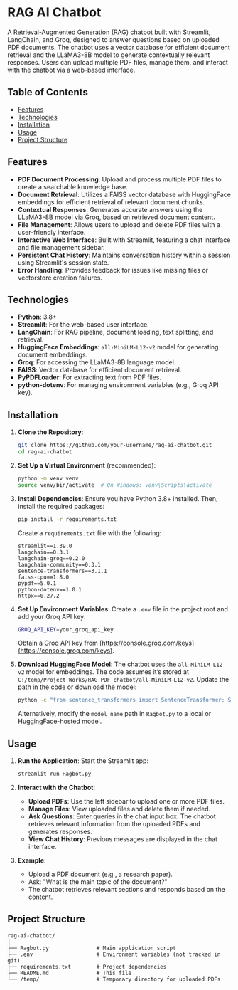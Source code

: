 # RAG AI Chatbot

A Retrieval-Augmented Generation (RAG) chatbot built with Streamlit, LangChain, and Groq, designed to answer questions based on uploaded PDF documents. The chatbot uses a vector database for efficient document retrieval and the LLaMA3-8B model to generate contextually relevant responses. Users can upload multiple PDF files, manage them, and interact with the chatbot via a web-based interface.

## Table of Contents
- [Features](#features)
- [Technologies](#technologies)
- [Installation](#installation)
- [Usage](#usage)
- [Project Structure](#project-structure)

## Features
- **PDF Document Processing**: Upload and process multiple PDF files to create a searchable knowledge base.
- **Document Retrieval**: Utilizes a FAISS vector database with HuggingFace embeddings for efficient retrieval of relevant document chunks.
- **Contextual Responses**: Generates accurate answers using the LLaMA3-8B model via Groq, based on retrieved document content.
- **File Management**: Allows users to upload and delete PDF files with a user-friendly interface.
- **Interactive Web Interface**: Built with Streamlit, featuring a chat interface and file management sidebar.
- **Persistent Chat History**: Maintains conversation history within a session using Streamlit's session state.
- **Error Handling**: Provides feedback for issues like missing files or vectorstore creation failures.

## Technologies
- **Python**: 3.8+
- **Streamlit**: For the web-based user interface.
- **LangChain**: For RAG pipeline, document loading, text splitting, and retrieval.
- **HuggingFace Embeddings**: `all-MiniLM-L12-v2` model for generating document embeddings.
- **Groq**: For accessing the LLaMA3-8B language model.
- **FAISS**: Vector database for efficient document retrieval.
- **PyPDFLoader**: For extracting text from PDF files.
- **python-dotenv**: For managing environment variables (e.g., Groq API key).

## Installation

1. **Clone the Repository**:
   ```bash
   git clone https://github.com/your-username/rag-ai-chatbot.git
   cd rag-ai-chatbot
   ```

2. **Set Up a Virtual Environment** (recommended):
   ```bash
   python -m venv venv
   source venv/bin/activate  # On Windows: venv\Scripts\activate
   ```

3. **Install Dependencies**:
   Ensure you have Python 3.8+ installed. Then, install the required packages:
   ```bash
   pip install -r requirements.txt
   ```
   Create a `requirements.txt` file with the following:
   ```
   streamlit==1.39.0
   langchain==0.3.1
   langchain-groq==0.2.0
   langchain-community==0.3.1
   sentence-transformers==3.1.1
   faiss-cpu==1.8.0
   pypdf==5.0.1
   python-dotenv==1.0.1
   httpx==0.27.2
   ```

4. **Set Up Environment Variables**:
   Create a `.env` file in the project root and add your Groq API key:
   ```bash
   GROQ_API_KEY=your_groq_api_key
   ```
   Obtain a Groq API key from [https://console.groq.com/keys](https://console.groq.com/keys).

5. **Download HuggingFace Model**:
   The chatbot uses the `all-MiniLM-L12-v2` model for embeddings. The code assumes it’s stored at `C:/temp/Project Works/RAG PDF chatbot/all-MiniLM-L12-v2`. Update the path in the code or download the model:
   ```bash
   python -c "from sentence_transformers import SentenceTransformer; SentenceTransformer('all-MiniLM-L12-v2')"
   ```
   Alternatively, modify the `model_name` path in `Ragbot.py` to a local or HuggingFace-hosted model.

## Usage

1. **Run the Application**:
   Start the Streamlit app:
   ```bash
   streamlit run Ragbot.py
   ```

2. **Interact with the Chatbot**:
   - **Upload PDFs**: Use the left sidebar to upload one or more PDF files.
   - **Manage Files**: View uploaded files and delete them if needed.
   - **Ask Questions**: Enter queries in the chat input box. The chatbot retrieves relevant information from the uploaded PDFs and generates responses.
   - **View Chat History**: Previous messages are displayed in the chat interface.

3. **Example**:
   - Upload a PDF document (e.g., a research paper).
   - Ask: "What is the main topic of the document?"
   - The chatbot retrieves relevant sections and responds based on the content.

## Project Structure
```
rag-ai-chatbot/
│
├── Ragbot.py               # Main application script
├── .env                    # Environment variables (not tracked in git)
├── requirements.txt        # Project dependencies
├── README.md               # This file
└── /temp/                  # Temporary directory for uploaded PDFs
```
